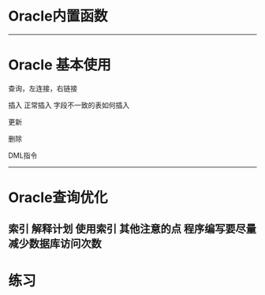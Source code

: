 # Oracle内置函数

--- 
# Oracle 基本使用
查询，左连接，右链接

插入
正常插入
字段不一致的表如何插入

更新

删除

DML指令

---
# Oracle查询优化
索引
解释计划
使用索引
其他注意的点
程序编写要尽量减少数据库访问次数
---
# 练习
